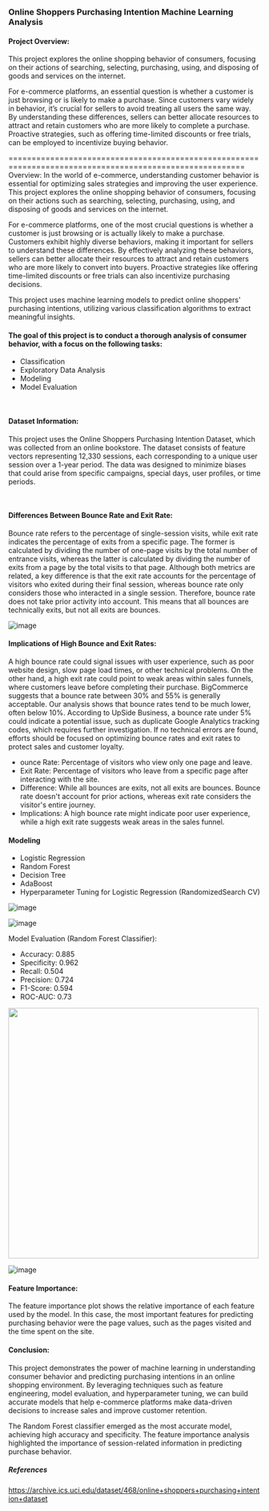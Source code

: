 ### Online Shoppers Purchasing Intention Machine Learning Analysis


#### Project Overview:


This project explores the online shopping behavior of consumers, focusing on their actions of searching, selecting, purchasing, using, and disposing of goods and services on the internet.

For e-commerce platforms, an essential question is whether a customer is just browsing or is likely to make a purchase. Since customers vary widely in behavior, it’s crucial for sellers to avoid treating all users the same way. By understanding these differences, sellers can better allocate resources to attract and retain customers who are more likely to complete a purchase. Proactive strategies, such as offering time-limited discounts or free trials, can be employed to incentivize buying behavior.

=========================================================================================================
Overview: In the world of e-commerce, understanding customer behavior is essential for optimizing sales strategies and improving the user experience. This project explores the online shopping behavior of consumers, focusing on their actions such as searching, selecting, purchasing, using, and disposing of goods and services on the internet.

For e-commerce platforms, one of the most crucial questions is whether a customer is just browsing or is actually likely to make a purchase. Customers exhibit highly diverse behaviors, making it important for sellers to understand these differences. By effectively analyzing these behaviors, sellers can better allocate their resources to attract and retain customers who are more likely to convert into buyers. Proactive strategies like offering time-limited discounts or free trials can also incentivize purchasing decisions.

This project uses machine learning models to predict online shoppers' purchasing intentions, utilizing various classification algorithms to extract meaningful insights.

#### The goal of this project is to conduct a thorough analysis of consumer behavior, with a focus on the following tasks:

+ Classification
+ Exploratory Data Analysis
+ Modeling
+ Model Evaluation
<br>

#### Dataset Information:


This project uses the Online Shoppers Purchasing Intention Dataset, which was collected from an online bookstore. The dataset consists of feature vectors representing 12,330 sessions, each corresponding to a unique user session over a 1-year period. The data was designed to minimize biases that could arise from specific campaigns, special days, user profiles, or time periods.

<br>

#### Differences Between Bounce Rate and Exit Rate:


Bounce rate refers to the percentage of single-session visits, while exit rate indicates the percentage of exits from a specific page. The former is calculated by dividing the number of one-page visits by the total number of entrance visits, whereas the latter is calculated by dividing the number of exits from a page by the total visits to that page. Although both metrics are related, a key difference is that the exit rate accounts for the percentage of visitors who exited during their final session, whereas bounce rate only considers those who interacted in a single session. Therefore, bounce rate does not take prior activity into account. This means that all bounces are technically exits, but not all exits are bounces.

![image](https://github.com/user-attachments/assets/e755470b-afef-4737-86ba-cd1ebba7bb6b)

#### Implications of High Bounce and Exit Rates: 


A high bounce rate could signal issues with user experience, such as poor website design, slow page load times, or other technical problems. On the other hand, a high exit rate could point to weak areas within sales funnels, where customers leave before completing their purchase. BigCommerce suggests that a bounce rate between 30% and 55% is generally acceptable. Our analysis shows that bounce rates tend to be much lower, often below 10%. According to UpSide Business, a bounce rate under 5% could indicate a potential issue, such as duplicate Google Analytics tracking codes, which requires further investigation. If no technical errors are found, efforts should be focused on optimizing bounce rates and exit rates to protect sales and customer loyalty.

+ ounce Rate: Percentage of visitors who view only one page and leave.
+ Exit Rate: Percentage of visitors who leave from a specific page after interacting with the site.
+ Difference: While all bounces are exits, not all exits are bounces. Bounce rate doesn't account for prior actions, whereas exit rate considers the visitor's entire journey.
+ Implications: A high bounce rate might indicate poor user experience, while a high exit rate suggests weak areas in the sales funnel.


#### Modeling
+ Logistic Regression
+ Random Forest
+ Decision Tree
+ AdaBoost
+ Hyperparameter Tuning for Logistic Regression (RandomizedSearch CV)


![image](https://github.com/user-attachments/assets/443870b0-915f-40e2-bcae-c27f1ef8c8c2)



![image](https://github.com/user-attachments/assets/70e09775-7220-46e6-bce8-5e14f6d975cd)

Model Evaluation (Random Forest Classifier):
- Accuracy: 0.885
- Specificity: 0.962
- Recall: 0.504
- Precision: 0.724
- F1-Score: 0.594
- ROC-AUC: 0.73

<img src='https://github.com/user-attachments/assets/e934d83a-1f32-4dbc-b6b0-c1aae23976ca' width='500px' height='500px'>

![image](https://github.com/user-attachments/assets/e934d83a-1f32-4dbc-b6b0-c1aae23976ca)

#### Feature Importance:
The feature importance plot shows the relative importance of each feature used by the model. In this case, the most important features for predicting purchasing behavior were the page values, such as the pages visited and the time spent on the site.

#### Conclusion:
This project demonstrates the power of machine learning in understanding consumer behavior and predicting purchasing intentions in an online shopping environment. By leveraging techniques such as feature engineering, model evaluation, and hyperparameter tuning, we can build accurate models that help e-commerce platforms make data-driven decisions to increase sales and improve customer retention.

The Random Forest classifier emerged as the most accurate model, achieving high accuracy and specificity. The feature importance analysis highlighted the importance of session-related information in predicting purchase behavior.


##### References
https://archive.ics.uci.edu/dataset/468/online+shoppers+purchasing+intention+dataset
